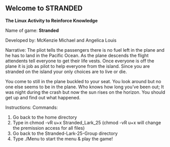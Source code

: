 ****Welcome to STRANDED****
-------------------------------------------------------------------------------------------------------------------------------------------------------------------------

****The Linux Activity to Reinforce Knowledge****

Name of game: **Stranded**

Developed by: McKenzie Michael and Angelica Louis

Narrative: 
The pliot tells the passengers there is no fuel left in the plane and he has to land in the Pacific Ocean. As the plane descends the flight attendents tell everyone to get their life vests. Once everyone is off the plane it is job as pilot to help everyone from the island. Since you are stranded on the island your only choices are to live or die.

You come to still in the plane buckled to your seat. You look around but no one else seems to be in the plane. Who knows how long you’ve been out; It was night during the crash but now the sun rises on the horizon. You should get up and find out what happened. 

Instructions: 
Commands:
1. Go back to the home directory 
2. Type in chmod -vR u+x Stranded_Lark_25 (chmod -vR u+x will change the premission access for all files)
3. Go back to the Stranded-Lark-25-Group directory
4. Type ./Menu to start the menu & play the game!

